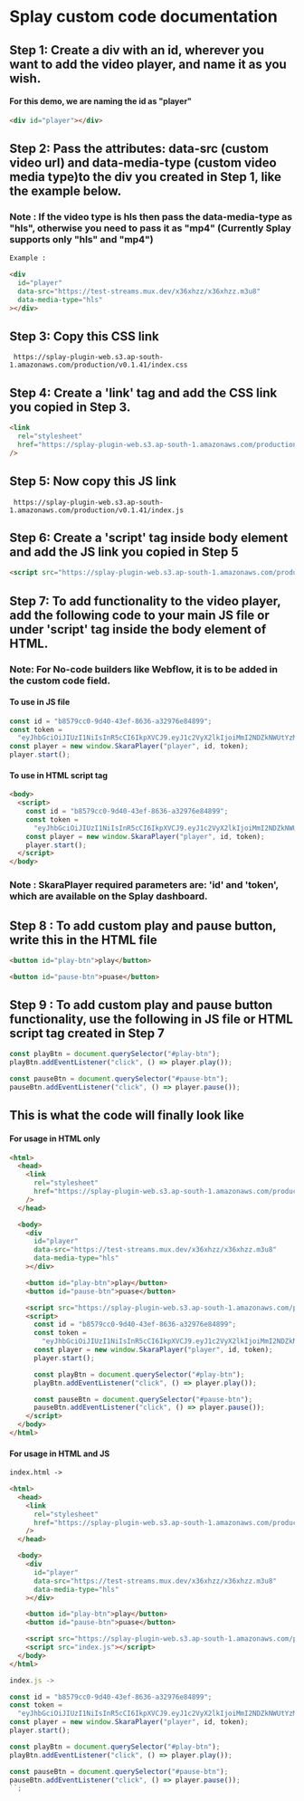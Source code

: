# Splay custom code documentation

## Step 1: Create a div with an id, wherever you want to add the video player, and name it as you wish.

#### For this demo, we are naming the id as "player"

```html
<div id="player"></div>
```

## Step 2: Pass the attributes: data-src (custom video url) and data-media-type (custom video media type)to the div you created in Step 1, like the example below.

### Note : If the video type is hls then pass the data-media-type as "hls", otherwise you need to pass it as "mp4" (Currently Splay supports only "hls" and "mp4")

```html
Example :

<div
  id="player"
  data-src="https://test-streams.mux.dev/x36xhzz/x36xhzz.m3u8"
  data-media-type="hls"
></div>
```

## Step 3: Copy this CSS link

`
https://splay-plugin-web.s3.ap-south-1.amazonaws.com/production/v0.1.41/index.css`

## Step 4: Create a 'link' tag and add the CSS link you copied in Step 3.

```html
<link
  rel="stylesheet"
  href="https://splay-plugin-web.s3.ap-south-1.amazonaws.com/production/v0.1.41/index.css"
/>
```

## Step 5: Now copy this JS link

`
https://splay-plugin-web.s3.ap-south-1.amazonaws.com/production/v0.1.41/index.js`

## Step 6: Create a 'script' tag inside body element and add the JS link you copied in Step 5

```html
<script src="https://splay-plugin-web.s3.ap-south-1.amazonaws.com/production/v0.1.41/index.js"></script>
```

<!-- ```html
<head>
  <link
    rel="stylesheet"
    href="https://splay-plugin-web.s3.ap-south-1.amazonaws.com/production/v0.1.41/index.css"
  />
</head>

<body>
  <div
    id="player"
    data-src="https://test-streams.mux.dev/x36xhzz/x36xhzz.m3u8"
    data-media-type="hls"
  ></div>

  <script src="https://splay-plugin-web.s3.ap-south-1.amazonaws.com/production/v0.1.41/index.js"></script>
</body>
``` -->

## Step 7: To add functionality to the video player, add the following code to your main JS file or under 'script' tag inside the body element of HTML.

### Note: For No-code builders like Webflow, it is to be added in the custom code field.

#### To use in JS file

```js
const id = "b8579cc0-9d40-43ef-8636-a32976e84899";
const token =
  "eyJhbGciOiJIUzI1NiIsInR5cCI6IkpXVCJ9.eyJ1c2VyX2lkIjoiMmI2NDZkNWUtYzMxZC00YTMxLWFmM2UtMjYxYTRlZWY0MDYyIiwiaXNzIjoic2thcmEtcGxheWVyIiwic3ViIjoiYjg1NzljYzAtOWQ0MC00M2VmLTg2MzYtYTMyOTc2ZTg0ODk5IiwiYXVkIjpbInBsYXllci1kZXYiXSwibmJmIjoxNzA4NDIxNjExLCJpYXQiOjE3MDg0MjE2MTF9.VTkmc4KiFtO1xwQTb_dP3xjuErzYr1SSUJU4fgVpxPg";
const player = new window.SkaraPlayer("player", id, token);
player.start();
```

#### To use in HTML script tag

```html
<body>
  <script>
    const id = "b8579cc0-9d40-43ef-8636-a32976e84899";
    const token =
      "eyJhbGciOiJIUzI1NiIsInR5cCI6IkpXVCJ9.eyJ1c2VyX2lkIjoiMmI2NDZkNWUtYzMxZC00YTMxLWFmM2UtMjYxYTRlZWY0MDYyIiwiaXNzIjoic2thcmEtcGxheWVyIiwic3ViIjoiYjg1NzljYzAtOWQ0MC00M2VmLTg2MzYtYTMyOTc2ZTg0ODk5IiwiYXVkIjpbInBsYXllci1kZXYiXSwibmJmIjoxNzA4NDIxNjExLCJpYXQiOjE3MDg0MjE2MTF9.VTkmc4KiFtO1xwQTb_dP3xjuErzYr1SSUJU4fgVpxPg";
    const player = new window.SkaraPlayer("player", id, token);
    player.start();
  </script>
</body>
```

### Note : SkaraPlayer required parameters are: 'id' and 'token', which are available on the Splay dashboard.

<!-- ### The div id is the one you created in Step 2 -->

## Step 8 : To add custom play and pause button, write this in the HTML file

```html
<button id="play-btn">play</button>

<button id="pause-btn">puase</button>
```

## Step 9 : To add custom play and pause button functionality, use the following in JS file or HTML script tag created in Step 7

```js
const playBtn = document.querySelector("#play-btn");
playBtn.addEventListener("click", () => player.play());

const pauseBtn = document.querySelector("#pause-btn");
pauseBtn.addEventListener("click", () => player.pause());
```

## This is what the code will finally look like

#### For usage in HTML only

```html
<html>
  <head>
    <link
      rel="stylesheet"
      href="https://splay-plugin-web.s3.ap-south-1.amazonaws.com/production/v0.1.41/index.css"
    />
  </head>

  <body>
    <div
      id="player"
      data-src="https://test-streams.mux.dev/x36xhzz/x36xhzz.m3u8"
      data-media-type="hls"
    ></div>

    <button id="play-btn">play</button>
    <button id="pause-btn">puase</button>

    <script src="https://splay-plugin-web.s3.ap-south-1.amazonaws.com/production/v0.1.41/index.js"></script>
    <script>
      const id = "b8579cc0-9d40-43ef-8636-a32976e84899";
      const token =
        "eyJhbGciOiJIUzI1NiIsInR5cCI6IkpXVCJ9.eyJ1c2VyX2lkIjoiMmI2NDZkNWUtYzMxZC00YTMxLWFmM2UtMjYxYTRlZWY0MDYyIiwiaXNzIjoic2thcmEtcGxheWVyIiwic3ViIjoiYjg1NzljYzAtOWQ0MC00M2VmLTg2MzYtYTMyOTc2ZTg0ODk5IiwiYXVkIjpbInBsYXllci1kZXYiXSwibmJmIjoxNzA4NDIxNjExLCJpYXQiOjE3MDg0MjE2MTF9.VTkmc4KiFtO1xwQTb_dP3xjuErzYr1SSUJU4fgVpxPg";
      const player = new window.SkaraPlayer("player", id, token);
      player.start();

      const playBtn = document.querySelector("#play-btn");
      playBtn.addEventListener("click", () => player.play());

      const pauseBtn = document.querySelector("#pause-btn");
      pauseBtn.addEventListener("click", () => player.pause());
    </script>
  </body>
</html>
```

#### For usage in HTML and JS

```html
index.html ->

<html>
  <head>
    <link
      rel="stylesheet"
      href="https://splay-plugin-web.s3.ap-south-1.amazonaws.com/production/v0.1.41/index.css"
    />
  </head>

  <body>
    <div
      id="player"
      data-src="https://test-streams.mux.dev/x36xhzz/x36xhzz.m3u8"
      data-media-type="hls"
    ></div>

    <button id="play-btn">play</button>
    <button id="pause-btn">puase</button>

    <script src="https://splay-plugin-web.s3.ap-south-1.amazonaws.com/production/v0.1.41/index.js"></script>
    <script src="index.js"></script>
  </body>
</html>
```

```js
index.js ->

const id = "b8579cc0-9d40-43ef-8636-a32976e84899";
const token =
  "eyJhbGciOiJIUzI1NiIsInR5cCI6IkpXVCJ9.eyJ1c2VyX2lkIjoiMmI2NDZkNWUtYzMxZC00YTMxLWFmM2UtMjYxYTRlZWY0MDYyIiwiaXNzIjoic2thcmEtcGxheWVyIiwic3ViIjoiYjg1NzljYzAtOWQ0MC00M2VmLTg2MzYtYTMyOTc2ZTg0ODk5IiwiYXVkIjpbInBsYXllci1kZXYiXSwibmJmIjoxNzA4NDIxNjExLCJpYXQiOjE3MDg0MjE2MTF9.VTkmc4KiFtO1xwQTb_dP3xjuErzYr1SSUJU4fgVpxPg";
const player = new window.SkaraPlayer("player", id, token);
player.start();

const playBtn = document.querySelector("#play-btn");
playBtn.addEventListener("click", () => player.play());

const pauseBtn = document.querySelector("#pause-btn");
pauseBtn.addEventListener("click", () => player.pause());
``;
```
